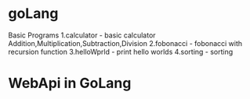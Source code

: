 # goLang
Basic Programs
    1.calculator - basic calculator Addition,Multiplication,Subtraction,Division
    2.fobonacci  - fobonacci with recursion function
    3.helloWprld - print hello worlds
    4.sorting    - sorting

# WebApi in GoLang
